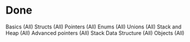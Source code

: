 # Done
Basics (All)
Structs (All)
Pointers (All)
Enums (All)
Unions (All)
Stack and Heap (All)
Advanced pointers (All)
Stack Data Structure (All)
Objects (All)
